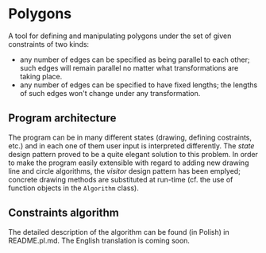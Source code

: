 # Polygons
A tool for defining and manipulating polygons under the set of given constraints of two kinds:
* any number of edges can be specified as being parallel to each other;
such edges will remain parallel no matter what transformations are taking place.
* any number of edges can be specified to have fixed lengths;
the lengths of such edges won't change under any transformation.
## Program architecture
The program can be in many different states (drawing, defining costraints, etc.) and in each one of them user input is interpreted differently.
The _state_ design pattern proved to be a quite elegant solution to this problem.
In order to make the program easily extensible with regard to adding new drawing line and circle algorithms, the _visitor_ design pattern has been emplyed; concrete drawing methods are substituted at run-time (cf. the use of function objects in the `Algorithm` class).

## Constraints algorithm
The detailed description of the algorithm can be found (in Polish) in README.pl.md.
The English translation is coming soon.
